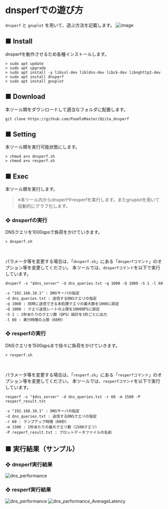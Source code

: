 # dnsperfでの遊び方
`dnsperf` と `gnuplot` を用いて、遊ぶ方法を記載します。
![image](https://github.com/user-attachments/assets/1c847120-e3fb-4ae1-967d-b8595d2dbaba)

## ■ Install
dnsperfを動作させるため各種インストールします。
```sh:Ubuntu
> sudo apt update
> sudo apt upgrade
> sudo apt install -y libssl-dev libldns-dev libck-dev libnghttp2-dev
> sudo apt install dnsperf
> sudo apt install gnuplot
```

## ■ Download
本ツール類をダウンロードして適当なフォルダに配置します。
```sh:Ubuntu
git clone https://github.com/PoodleMaster/Qiita_dnsperf
```

## ■ Setting
本ツール類を実行可能状態にします。
```sh:Ubuntu
> chmod a+x dnsperf.sh
> chmod a+x resperf.sh
```

## ■ Exec
本ツール類を実行します。<BR>

> ※本ツール内からdnsperfやresperfを実行します。またgnuplotを用いて自動的にグラフ化します。

### ❖ dnsperfの実行
DNSクエリを1000qpsで負荷をかけていきます。
```sh:Ubuntu
> dnsperf.sh
```
<BR>

パラメータ等を変更する場合は、「`dnsperf.sh`」にある「`dnsperfコマンド`」のオプション等を変更してください。
本ツールでは、`dnsperfコマンド`を以下で実行しています。
```sh:dnsperf
dnsperf -s "$dns_server" -d dns_queries.txt -q 1000 -Q 1000 -S 1 -l 60
```

```txt:
-s "192.168.10.1" : DNSサーバの指定
-d dns_queries.txt : 送信するDNSクエリの指定
-q 1000 : 同時に送信できる未処理クエリの最大数を1000に設定
-Q 1000 : クエリ送信レートの上限を1000QPSに設定
-S 1 : 1秒あたりのクエリ数（QPS）統計を1秒ごとに出力
-l 60 : 実行時間の上限（60秒）
```

### ❖ resperfの実行
DNSクエリを1500qpsまで徐々に負荷をかけていきます。
```sh:Ubuntu
> resperf.sh
```
<BR>

パラメータ等を変更する場合は、「`resperf.sh`」にある「`resperfコマンド`」のオプション等を変更してください。
本ツールでは、`resperfコマンド`を以下で実行しています。
```sh:resperf
resperf -s "$dns_server" -d dns_queries.txt -r 60 -m 1500 -P resperf_result.txt
```

```txt:
-s "192.168.10.1" : DNSサーバの指定
-d dns_queries.txt : 送信するDNSクエリの指定
-r 60 : ランプアップ時間（60秒）
-m 1500 : 1秒あたりの最大クエリ数（1500クエリ）
-P resperf_result.txt : プロットデータファイルの名前
```

## ■ 実行結果（サンプル）

### ❖ dnsperf実行結果
![dns_performance](https://github.com/user-attachments/assets/f436a7af-e586-4c12-ac87-cb7d86901290)

### ❖ resperf実行結果
![dns_performance](https://github.com/user-attachments/assets/00796ac2-c3a6-44fc-9a15-b0071b9d82f1)
![dns_performance_AverageLatency](https://github.com/user-attachments/assets/a2b83c6e-d3ed-4b2c-b72c-49b25f2a1f68)
